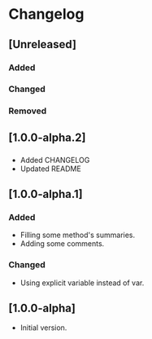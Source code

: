 # Changelog

## [Unreleased]

### Added

### Changed

### Removed

## [1.0.0-alpha.2]

###
* Added CHANGELOG
* Updated README

## [1.0.0-alpha.1]

### Added
* Filling some method's summaries.
* Adding some comments.

### Changed
* Using explicit variable instead of var.

## [1.0.0-alpha]
* Initial version.
